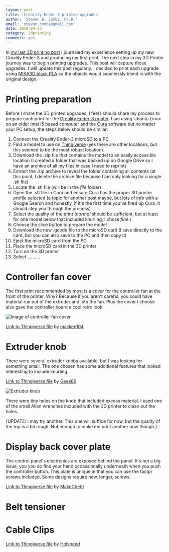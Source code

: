 ```yaml
---
layout: post
title: 'Creality Ender-3 printed upgrades'
author: 'Steven B. Combs, Ph.D.'
email: 'steven.combs@gmail.com'
date: 2019-04-25
category: 3dprinting
comments: yes
---
```


In [my last 3D printing post](linkhere) I journaled my experience setting up my new Creality Ender-3 and producing my first print. The next step in my 3D Printer journey was to begin printing upgrades. This post will capture those upgrades. I will update this post regularly. I decided to print each upgrade using [MIKA3D black PLA](https://amzn.to/2IecWi0) so the objects would seamlessly blend in with the original design.

# Printing preparation
Before I share the 3D printed upgrades, I feel I should share my process to prepare each print for the [Creality Ender-3 printer](https://amzn.to/2EL2hKE). I am using Ubuntu Linux on an older Intel i5 based computer and the [Cura](https://ultimaker.com/en/products/ultimaker-cura-software) software but no matter your PC setup, the steps below should be similar:

1. Connect the Creality Ender-3 microSD to a PC
1. Find a model to use on [Thingiverse](https://www.thingiverse.com/) (yes there are other locations, but this seemed to be the most robust location).
1. Download the .zip file that contains the model to an easily accessible location (I created a folder that was backed up on Google Drive so I have an archive of all my files in case I need to reprint)
1. Extract the .zip archive to reveal the folder containing all contents (at this point, I delete the archive file because I am only looking for a single .stl file)
1. Locate the .stl file (will be in the *file* folder)
1. Open the .stl file in Cura and ensure Cura has the proper 3D printer profile selected (a topic for another post maybe, but lots of info with a Google Search and honestly, if it's the first time you've fired up Cura, it should step you through the process)
1. Select the quality of the print (*normal* should be sufficient, but at least for one model below that included knurling, I chose *fine*.)
1. Choose the slice button to prepare the model
1. Download the new .gcode file to the microSD card (I save directly to the card, but you can also save to the PC and then copy it)
1. Eject the microSD card from the PC
1. Place the microSD card in the 3D printer
2. Turn on the 3D printer
3. Select ..........

# Controller fan cover
The first print recommended by most is a cover for the controller fan at the front of the printer. Why? Because if you aren't careful, you could have material run out of the extruder and into the fan. Plus the cover I choose also gave the controller board a cool retro look.

![Image of controller fan cover]()

[Link to Thingiverse file](https://www.thingiverse.com/thing:3155772) by [makken104](https://www.thingiverse.com/makken104/designs)

# Extruder knob
There were several extruder knobs available, but I was looking for something small. The one chosen has some additional features that looked interesting to include knurling.

[Link to Thingiverse file](https://www.thingiverse.com/thing:3540163) by [Gees86](https://www.thingiverse.com/Gees86/designs)

![Extruder knob]()

There were tiny holes on the knob that included excess material. I used one of the small Allen wrenches included with the 3D printer to clean out the holes.

{UPDATE: I may try another. This one will suffice for now, but the quality of the top is a bit rough. Not enough to make me print another now though.}

# Display back cover plate
The control panel's electronics are exposed behind the panel. It's not a big issue, you you do find your hand occassionally underneath when you push the controller button. This plate is unique in that you can use the factpr screws included. Some designs require new, longer, screws.

[Link to Thingiverse file](https://www.thingiverse.com/thing:2987100) by [MakeChetti](https://www.thingiverse.com/MakeChetti)

# Belt tensioner


# Cable Clips

[Link to Thingiverse file](https://www.thingiverse.com/thing:2960375) by [Holspeed](https://www.thingiverse.com/Holspeed)